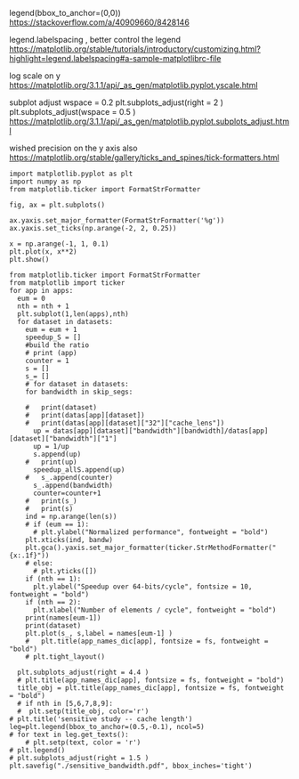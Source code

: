 legend(bbox_to_anchor=(0,0))
https://stackoverflow.com/a/40909660/8428146

legend.labelspacing , better control the legend
https://matplotlib.org/stable/tutorials/introductory/customizing.html?highlight=legend.labelspacing#a-sample-matplotlibrc-file

log scale on y
https://matplotlib.org/3.1.1/api/_as_gen/matplotlib.pyplot.yscale.html


subplot adjust
wspace = 0.2
plt.subplots_adjust(right = 2 )
plt.subplots_adjust(wspace = 0.5 )
https://matplotlib.org/3.1.1/api/_as_gen/matplotlib.pyplot.subplots_adjust.html


wished precision on the y axis
also https://matplotlib.org/stable/gallery/ticks_and_spines/tick-formatters.html
```
import matplotlib.pyplot as plt
import numpy as np
from matplotlib.ticker import FormatStrFormatter

fig, ax = plt.subplots()

ax.yaxis.set_major_formatter(FormatStrFormatter('%g'))
ax.yaxis.set_ticks(np.arange(-2, 2, 0.25))

x = np.arange(-1, 1, 0.1)
plt.plot(x, x**2)
plt.show()
```
```
from matplotlib.ticker import FormatStrFormatter
from matplotlib import ticker
for app in apps:
  eum = 0
  nth = nth + 1
  plt.subplot(1,len(apps),nth)
  for dataset in datasets:
    eum = eum + 1
    speedup_S = []
    #build the ratio
    # print (app)
    counter = 1
    s = []
    s_= []
    # for dataset in datasets:
    for bandwidth in skip_segs:

    #   print(dataset)
    #   print(datas[app][dataset])
    #   print(datas[app][dataset]["32"]["cache_lens"])
      up = datas[app][dataset]["bandwidth"][bandwidth]/datas[app][dataset]["bandwidth"]["1"]
      up = 1/up
      s.append(up)
    #   print(up)
      speedup_allS.append(up)
    #   s_.append(counter)
      s_.append(bandwidth)
      counter=counter+1
    #   print(s_)
    #   print(s)
    ind = np.arange(len(s))
    # if (eum == 1):
      # plt.ylabel("Normalized performance", fontweight = "bold")
    plt.xticks(ind, bandw)
    plt.gca().yaxis.set_major_formatter(ticker.StrMethodFormatter("{x:.1f}"))
    # else:
      # plt.yticks([])  
    if (nth == 1):
      plt.ylabel("Speedup over 64-bits/cycle", fontsize = 10, fontweight = "bold")
    if (nth == 2):
      plt.xlabel("Number of elements / cycle", fontweight = "bold")      
    print(names[eum-1])
    print(dataset)
    plt.plot(s_, s,label = names[eum-1] )
    #   plt.title(app_names_dic[app], fontsize = fs, fontweight = "bold")
    # plt.tight_layout()

  plt.subplots_adjust(right = 4.4 )
  # plt.title(app_names_dic[app], fontsize = fs, fontweight = "bold")
  title_obj = plt.title(app_names_dic[app], fontsize = fs, fontweight = "bold")
  # if nth in [5,6,7,8,9]: 
  #  plt.setp(title_obj, color='r')   
# plt.title('sensitive study -- cache length')
leg=plt.legend(bbox_to_anchor=(0.5,-0.1), ncol=5)
# for text in leg.get_texts():
    # plt.setp(text, color = 'r')
# plt.legend()
# plt.subplots_adjust(right = 1.5 )
plt.savefig("./sensitive_bandwidth.pdf", bbox_inches='tight')
```
